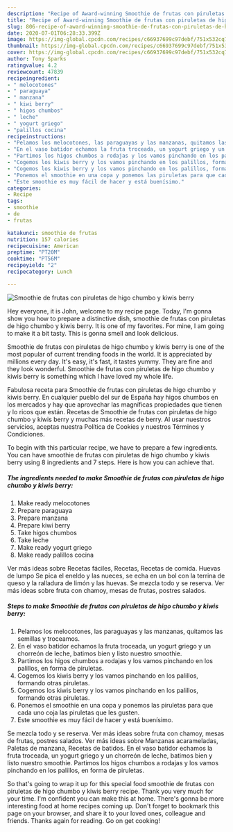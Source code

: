 ```yaml
---
description: "Recipe of Award-winning Smoothie de frutas con piruletas de higo chumbo y kiwis berry"
title: "Recipe of Award-winning Smoothie de frutas con piruletas de higo chumbo y kiwis berry"
slug: 806-recipe-of-award-winning-smoothie-de-frutas-con-piruletas-de-higo-chumbo-y-kiwis-berry
date: 2020-07-01T06:28:33.399Z
image: https://img-global.cpcdn.com/recipes/c66937699c97debf/751x532cq70/smoothie-de-frutas-con-piruletas-de-higo-chumbo-y-kiwis-berry-foto-principal.jpg
thumbnail: https://img-global.cpcdn.com/recipes/c66937699c97debf/751x532cq70/smoothie-de-frutas-con-piruletas-de-higo-chumbo-y-kiwis-berry-foto-principal.jpg
cover: https://img-global.cpcdn.com/recipes/c66937699c97debf/751x532cq70/smoothie-de-frutas-con-piruletas-de-higo-chumbo-y-kiwis-berry-foto-principal.jpg
author: Tony Sparks
ratingvalue: 4.2
reviewcount: 47839
recipeingredient:
- " melocotones"
- " paraguaya"
- " manzana"
- " kiwi berry"
- " higos chumbos"
- " leche"
- " yogurt griego"
- "palillos cocina"
recipeinstructions:
- "Pelamos los melocotones, las paraguayas y las manzanas, quitamos las semillas y troceamos."
- "En el vaso batidor echamos la fruta troceada, un yogurt griego y un chorreón de leche, batimos bien y listo nuestro smoothie."
- "Partimos los higos chumbos a rodajas y los vamos pinchando en los palillos, en forma de piruletas."
- "Cogemos los kiwis berry y los vamos pinchando en los palillos, formando otras piruletas."
- "Cogemos los kiwis berry y los vamos pinchando en los palillos, formando otras piruletas."
- "Ponemos el smoothie en una copa y ponemos las piruletas para que cada uno coja las piruletas que les gusten."
- "Este smoothie es muy fácil de hacer y está buenísimo."
categories:
- Recipe
tags:
- smoothie
- de
- frutas

katakunci: smoothie de frutas 
nutrition: 157 calories
recipecuisine: American
preptime: "PT20M"
cooktime: "PT56M"
recipeyield: "2"
recipecategory: Lunch

---
```



![Smoothie de frutas con piruletas de higo chumbo y kiwis berry](https://img-global.cpcdn.com/recipes/c66937699c97debf/751x532cq70/smoothie-de-frutas-con-piruletas-de-higo-chumbo-y-kiwis-berry-foto-principal.jpg)

Hey everyone, it is John, welcome to my recipe page. Today, I'm gonna show you how to prepare a distinctive dish, smoothie de frutas con piruletas de higo chumbo y kiwis berry. It is one of my favorites. For mine, I am going to make it a bit tasty. This is gonna smell and look delicious.

Smoothie de frutas con piruletas de higo chumbo y kiwis berry is one of the most popular of current trending foods in the world. It is appreciated by millions every day. It's easy, it's fast, it tastes yummy. They are fine and they look wonderful. Smoothie de frutas con piruletas de higo chumbo y kiwis berry is something which I have loved my whole life.

Fabulosa receta para Smoothie de frutas con piruletas de higo chumbo y kiwis berry. En cualquier pueblo del sur de España hay higos chumbos en los mercados y hay que aprovechar las magníficas propiedades que tienen y lo ricos que están. Recetas de Smoothie de frutas con piruletas de higo chumbo y kiwis berry y muchas más recetas de berry. Al usar nuestros servicios, aceptas nuestra Política de Cookies y nuestros Términos y Condiciones.


To begin with this particular recipe, we have to prepare a few ingredients. You can have smoothie de frutas con piruletas de higo chumbo y kiwis berry using 8 ingredients and 7 steps. Here is how you can achieve that.

<!--inarticleads1-->

##### The ingredients needed to make Smoothie de frutas con piruletas de higo chumbo y kiwis berry:

1. Make ready  melocotones
1. Prepare  paraguaya
1. Prepare  manzana
1. Prepare  kiwi berry
1. Take  higos chumbos
1. Take  leche
1. Make ready  yogurt griego
1. Make ready palillos cocina


Ver más ideas sobre Recetas fáciles, Recetas, Recetas de comida. Huevas de lumpo Se pica el eneldo y las nueces, se echa en un bol con la terrina de queso y la ralladura de limón y las huevas. Se mezcla todo y se reserva. Ver más ideas sobre fruta con chamoy, mesas de frutas, postres salados. 

<!--inarticleads2-->

##### Steps to make Smoothie de frutas con piruletas de higo chumbo y kiwis berry:

1. Pelamos los melocotones, las paraguayas y las manzanas, quitamos las semillas y troceamos.
1. En el vaso batidor echamos la fruta troceada, un yogurt griego y un chorreón de leche, batimos bien y listo nuestro smoothie.
1. Partimos los higos chumbos a rodajas y los vamos pinchando en los palillos, en forma de piruletas.
1. Cogemos los kiwis berry y los vamos pinchando en los palillos, formando otras piruletas.
1. Cogemos los kiwis berry y los vamos pinchando en los palillos, formando otras piruletas.
1. Ponemos el smoothie en una copa y ponemos las piruletas para que cada uno coja las piruletas que les gusten.
1. Este smoothie es muy fácil de hacer y está buenísimo.


Se mezcla todo y se reserva. Ver más ideas sobre fruta con chamoy, mesas de frutas, postres salados. Ver más ideas sobre Manzanas acarameladas, Paletas de manzana, Recetas de batidos. En el vaso batidor echamos la fruta troceada, un yogurt griego y un chorreón de leche, batimos bien y listo nuestro smoothie. Partimos los higos chumbos a rodajas y los vamos pinchando en los palillos, en forma de piruletas. 

So that's going to wrap it up for this special food smoothie de frutas con piruletas de higo chumbo y kiwis berry recipe. Thank you very much for your time. I'm confident you can make this at home. There's gonna be more interesting food at home recipes coming up. Don't forget to bookmark this page on your browser, and share it to your loved ones, colleague and friends. Thanks again for reading. Go on get cooking!

